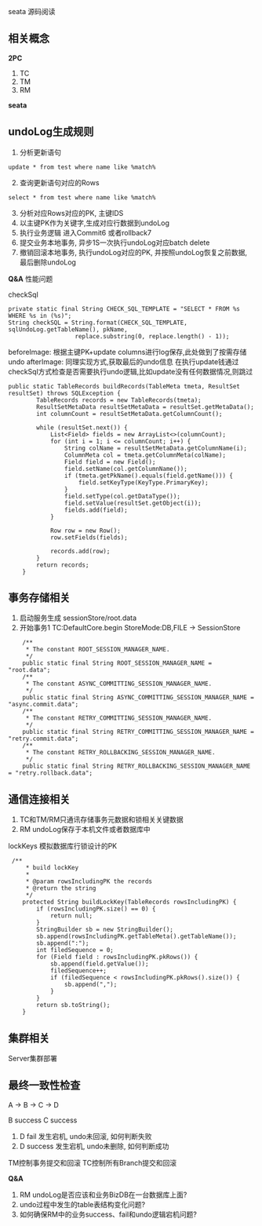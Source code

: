 seata 源码阅读

## 相关概念

**2PC**

1. TC
2. TM
3. RM

**seata**



## undoLog生成规则

1. 分析更新语句
```
update * from test where name like %match%

```

2. 查询更新语句对应的Rows
```
select * from test where name like %match%
```

3. 分析对应Rows对应的PK, 主键IDS
4. 以主键PK作为关键字,生成对应行数据到undoLog
5. 执行业务逻辑 进入Commit6 或者rollback7
6. 提交业务本地事务, 异步1S一次执行undoLog对应batch delete
7. 撤销回滚本地事务, 执行undoLog对应的PK, 并按照undoLog恢复之前数据, 最后删除undoLog

**Q&A**
性能问题

checkSql
```
private static final String CHECK_SQL_TEMPLATE = "SELECT * FROM %s WHERE %s in (%s)";
String checkSQL = String.format(CHECK_SQL_TEMPLATE, sqlUndoLog.getTableName(), pkName,
                   replace.substring(0, replace.length() - 1));
```
beforeImage:
根据主键PK+update columns进行log保存,此处做到了按需存储undo
afterImage: 
同理实现方式,获取最后的undo信息
在执行update钱通过checkSql方式检查是否需要执行undo逻辑,比如update没有任何数据情况,则跳过
```
public static TableRecords buildRecords(TableMeta tmeta, ResultSet resultSet) throws SQLException {
        TableRecords records = new TableRecords(tmeta);
        ResultSetMetaData resultSetMetaData = resultSet.getMetaData();
        int columnCount = resultSetMetaData.getColumnCount();

        while (resultSet.next()) {
            List<Field> fields = new ArrayList<>(columnCount);
            for (int i = 1; i <= columnCount; i++) {
                String colName = resultSetMetaData.getColumnName(i);
                ColumnMeta col = tmeta.getColumnMeta(colName);
                Field field = new Field();
                field.setName(col.getColumnName());
                if (tmeta.getPkName().equals(field.getName())) {
                    field.setKeyType(KeyType.PrimaryKey);
                }
                field.setType(col.getDataType());
                field.setValue(resultSet.getObject(i));
                fields.add(field);
            }

            Row row = new Row();
            row.setFields(fields);

            records.add(row);
        }
        return records;
    }
```


## 事务存储相关

1. 启动服务生成 sessionStore/root.data
2. 开始事务1 TC:DefaultCore.begin StoreMode:DB,FILE -> SessionStore

```
    /**
     * The constant ROOT_SESSION_MANAGER_NAME.
     */
    public static final String ROOT_SESSION_MANAGER_NAME = "root.data";
    /**
     * The constant ASYNC_COMMITTING_SESSION_MANAGER_NAME.
     */
    public static final String ASYNC_COMMITTING_SESSION_MANAGER_NAME = "async.commit.data";
    /**
     * The constant RETRY_COMMITTING_SESSION_MANAGER_NAME.
     */
    public static final String RETRY_COMMITTING_SESSION_MANAGER_NAME = "retry.commit.data";
    /**
     * The constant RETRY_ROLLBACKING_SESSION_MANAGER_NAME.
     */
    public static final String RETRY_ROLLBACKING_SESSION_MANAGER_NAME = "retry.rollback.data";
```


## 通信连接相关

1. TC和TM/RM只通讯存储事务元数据和锁相关关键数据
2. RM undoLog保存于本机文件或者数据库中

lockKeys
模拟数据库行锁设计的PK
```
 /**
     * build lockKey
     *
     * @param rowsIncludingPK the records
     * @return the string
     */
    protected String buildLockKey(TableRecords rowsIncludingPK) {
        if (rowsIncludingPK.size() == 0) {
            return null;
        }
        StringBuilder sb = new StringBuilder();
        sb.append(rowsIncludingPK.getTableMeta().getTableName());
        sb.append(":");
        int filedSequence = 0;
        for (Field field : rowsIncludingPK.pkRows()) {
            sb.append(field.getValue());
            filedSequence++;
            if (filedSequence < rowsIncludingPK.pkRows().size()) {
                sb.append(",");
            }
        }
        return sb.toString();
    }
```

## 集群相关

Server集群部署


## 最终一致性检查

A -> B -> C -> D

B success
C success
1. D fail 发生宕机, undo未回滚, 如何判断失败
2. D success 发生宕机, undo未删除, 如何判断成功

TM控制事务提交和回滚
TC控制所有Branch提交和回滚


**Q&A**
1. RM undoLog是否应该和业务BizDB在一台数据库上面?
2. undo过程中发生的table表结构变化问题?
3. 如何确保RM中的业务success、fail和undo逻辑宕机问题?

